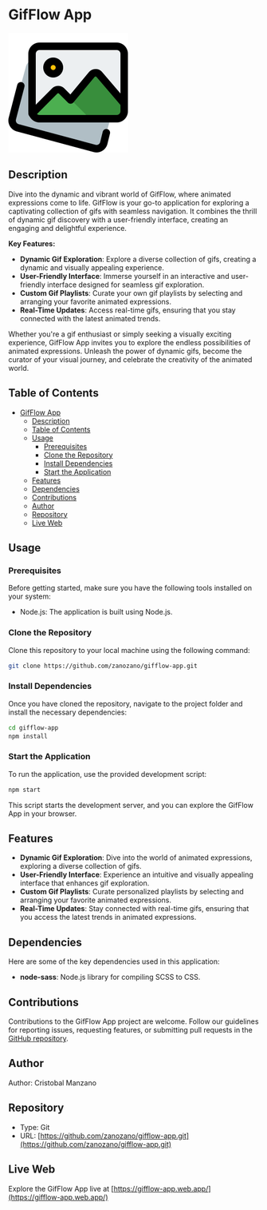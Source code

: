 # GifFlow App

![GifFlow App](/public/favicon.svg)

## Description

Dive into the dynamic and vibrant world of GifFlow, where animated expressions come to life. GifFlow is your go-to application for exploring a captivating collection of gifs with seamless navigation. It combines the thrill of dynamic gif discovery with a user-friendly interface, creating an engaging and delightful experience.

**Key Features:**

- **Dynamic Gif Exploration**: Explore a diverse collection of gifs, creating a dynamic and visually appealing experience.
- **User-Friendly Interface**: Immerse yourself in an interactive and user-friendly interface designed for seamless gif exploration.
- **Custom Gif Playlists**: Curate your own gif playlists by selecting and arranging your favorite animated expressions.
- **Real-Time Updates**: Access real-time gifs, ensuring that you stay connected with the latest animated trends.

Whether you're a gif enthusiast or simply seeking a visually exciting experience, GifFlow App invites you to explore the endless possibilities of animated expressions. Unleash the power of dynamic gifs, become the curator of your visual journey, and celebrate the creativity of the animated world.

## Table of Contents

- [GifFlow App](#gifflow-app)
  - [Description](#description)
  - [Table of Contents](#table-of-contents)
  - [Usage](#usage)
    - [Prerequisites](#prerequisites)
    - [Clone the Repository](#clone-the-repository)
    - [Install Dependencies](#install-dependencies)
    - [Start the Application](#start-the-application)
  - [Features](#features)
  - [Dependencies](#dependencies)
  - [Contributions](#contributions)
  - [Author](#author)
  - [Repository](#repository)
  - [Live Web](#live-web)

## Usage

### Prerequisites

Before getting started, make sure you have the following tools installed on your system:

- Node.js: The application is built using Node.js.

### Clone the Repository

Clone this repository to your local machine using the following command:

```bash
git clone https://github.com/zanozano/gifflow-app.git
```

### Install Dependencies

Once you have cloned the repository, navigate to the project folder and install the necessary dependencies:

```bash
cd gifflow-app
npm install
```

### Start the Application

To run the application, use the provided development script:

```bash
npm start
```

This script starts the development server, and you can explore the GifFlow App in your browser.

## Features

- **Dynamic Gif Exploration**: Dive into the world of animated expressions, exploring a diverse collection of gifs.
- **User-Friendly Interface**: Experience an intuitive and visually appealing interface that enhances gif exploration.
- **Custom Gif Playlists**: Curate personalized playlists by selecting and arranging your favorite animated expressions.
- **Real-Time Updates**: Stay connected with real-time gifs, ensuring that you access the latest trends in animated expressions.

## Dependencies

Here are some of the key dependencies used in this application:

- **node-sass**: Node.js library for compiling SCSS to CSS.

## Contributions

Contributions to the GifFlow App project are welcome. Follow our guidelines for reporting issues, requesting features, or submitting pull requests in the [GitHub repository](https://github.com/zanozano/gifflow-app).

## Author

Author: Cristobal Manzano

## Repository

- Type: Git
- URL: [https://github.com/zanozano/gifflow-app.git](https://github.com/zanozano/gifflow-app.git)

## Live Web

Explore the GifFlow App live at [https://gifflow-app.web.app/](https://gifflow-app.web.app/)
